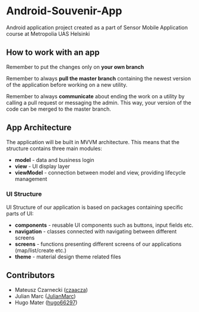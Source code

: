 # Android-Souvenir-App

Android application project created as a part of Sensor Mobile Application course at Metropolia UAS Helsinki

## How to work with an app

Remember to put the changes only on **your own branch**

Remember to always **pull the master branch** containing the newest version of the application before working on a new utility.

Remember to always **communicate** about ending the work on a utility by calling a pull request or messaging the admin. This way, your version of the code can be merged to the master branch.

## App Architecture
The application will be built in MVVM architecture. This means that the structure contains three main modules:
- **model** - data and business login
- **view** - UI display layer
- **viewModel** - connection between model and view, providing lifecycle management

### UI Structure
UI Structure of our application is based on packages containing specific parts of UI:
- **components** - reusable UI components such as buttons, input fields etc.
- **navigation** - classes connected with navigating between different screens
- **screens** - functions presenting different screens of our applications (map/list/create etc.)
- **theme** - material design theme related files

## Contributors
- Mateusz Czarnecki ([czaacza](https://github.com/czaacza))
- Julian Marc ([JulianMarc](https://github.com/JulianMarc))
- Hugo Mater ([hugo66297](https://github.com/hugo66297))
